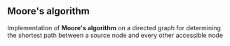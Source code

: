 ## Moore's algorithm

Implementation of **Moore's algorithm** on a directed graph for determining the shortest path between a source node and every other accessible node

